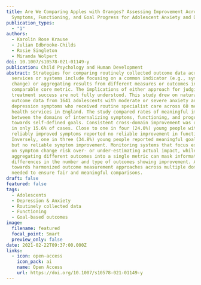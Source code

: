 ```yaml
---
title: Are We Comparing Apples with Oranges? Assessing Improvement Across
  Symptoms, Functioning, and Goal Progress for Adolescent Anxiety and Depression
publication_types:
  - "1"
authors:
  - Karolin Rose Krause
  - Julian Edbrooke-Childs
  - Rosie Singleton
  - Miranda Wolpert
doi: 10.1007/s10578-021-01149-y
publication: Child Psychology and Human Development
abstract: Strategies for comparing routinely collected outcome data across
  services or systems include focusing on a common indicator (e.g., symptom
  change) or aggregating results from different measures or outcomes into a
  comparable core metric. The implications of either approach for judging
  treatment success are not fully understood. This study drew on naturalistic
  outcome data from 1641 adolescents with moderate or severe anxiety and/or
  depression symptoms who received routine specialist care across 60 mental
  health services in England. The study compared rates of meaningful improvement
  between the domains of internalizing symptoms, functioning, and progress
  towards self-defined goals. Consistent cross-domain improvement was observed
  in only 15.6% of cases. Close to one in four (24.0%) young people with
  reliably improved symptoms reported no reliable improvement in functioning.
  Inversely, one in three (34.8%) young people reported meaningful goal progress
  but no reliable symptom improvement. Monitoring systems that focus exclusively
  on symptom change risk over- or under-estimating actual impact, while
  aggregating different outcomes into a single metric can mask informative
  differences in the number and type of outcomes showing improvement. A move
  towards harmonized outcome measurement approaches across multiple domains is
  needed to ensure fair and meaningful comparisons.
draft: false
featured: false
tags:
  - Adolescents
  - Depression & Anxiety
  - Routinely collected data
  - Functioning
  - Goal-based outcomes
image:
  filename: featured
  focal_point: Smart
  preview_only: false
date: 2021-02-22T09:37:00.000Z
links:
  - icon: open-access
    icon_pack: ai
    name: Open Access
    url: https://doi.org/10.1007/s10578-021-01149-y
---
```

